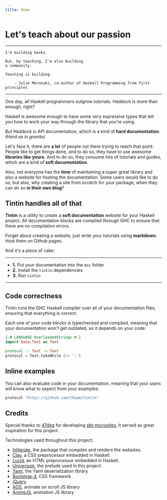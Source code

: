 ```yaml
---
title: Home
---
```


# Let's teach about our passion

---

```text
I'm building books.

But, by teaching, I'm also building
a community.

Teaching is building.

    - Julie Moronuki, co-author of Haskell Programming from first principles
```

---

One day, all Haskell programmers outgrow tutorials. Haddock is more than enough, right?

Haskell is awesome enough to have some very expressive types that tell you how to
work your way through the library that you're using.

But Haddock is API documentation, which is a kind of **hard documentation**.
_(Hard as in granite)_

Let's face it, there are **a lot** of people out there trying to reach that point.
People like to get things done, and to do so, they have to use awesome **libraries like yours.**
And to do so, they consume lots of tutorials and guides, which are a kind of
**soft documentation**.

Also, not everyone has the **time** of maintaining a super great library and also a website
for hosting the documentation. Some users would like to do so, but also, why creating a
site from scratch for your package, when they can do so **in their own blog**?

## Tintin handles all of that

**Tintin** is a utility to create a **soft documentation** website for your Haskell project.
All documentation blocks are compiled through GHC to ensure that there are no compilation errors.

Forget about creating a website, just write your tutorials using **markdown**. Host them on
Github pages.

And it's a piece of cake:

---

* **1.** Put your documentation into the `doc` folder
* **2.** Install the `tintin` dependencies
* **3.** Run `tintin`

---

## Code correctness

Tintin runs the GHC Haskell compiler over all of your documentation files, ensuring that everything is
correct.

Each one of your code blocks is typechecked and compiled, meaning that your documentation won't get outdated,
as it depends on your code:

```haskell top
{-# LANGUAGE OverloadedStrings #-}
import Data.Text as Text

protocol :: Text -> Text
protocol = Text.takeWhile (/= ':')
```

## Inline examples

You can also evaluate code in your documentation, meaning that your users will know what to expect from
your examples:

```haskell eval
protocol "https://github.com/theam/tintin"
```


## Credits

Special thanks to [47deg](https://www.47deg.com/) for developing [sbt-microsites](https://47deg.github.io/sbt-microsites/),
it served as great inspiration for this project.

Technologies used throughout this project:
* [Inliterate](https://github.com/diffusionkinetics/open/tree/master/inliterate), the package that compiles and renders the websites.
* [Clay](http://fvisser.nl/clay/), a CSS preprocessor embedded in Haskell.
* [Lucid](https://github.com/chrisdone/lucid), an HTML preprocessor embedded in Haskell.
* [Universum](https://github.com/serokell/universum), the prelude used in this project.
* [Yaml](https://github.com/snoyberg/yaml/), the Yaml deserialization library
* [Bootstrap 4](https://getbootstrap.com/docs/4.0/), CSS framework
* [jQuery](https://jquery.com/)
* [AOS](https://github.com/michalsnik/aos), animate on scroll JS library
* [AnimeJS](http://animejs.com/), animation JS library

